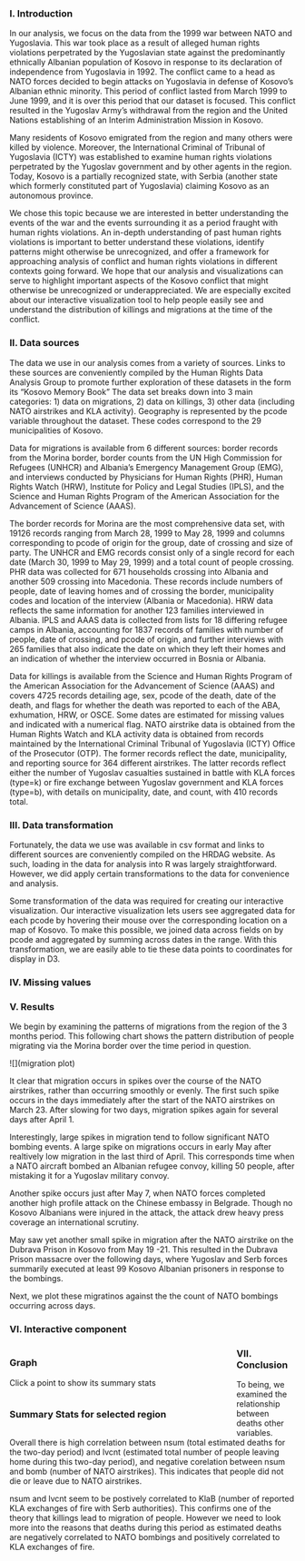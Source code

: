 ### I. Introduction

In our analysis, we focus on the data from the 1999 war between NATO and Yugoslavia.  This war took place as a result of alleged human rights violations perpetrated by the Yugoslavian state against the predominantly ethnically Albanian population of Kosovo in response to its declaration of independence from Yugoslavia in 1992.  The conflict came to a head as NATO forces decided to begin attacks on Yugoslavia in defense of Kosovo’s Albanian ethnic minority.  This period of conflict lasted from March 1999 to June 1999, and it is over this period that our dataset is focused.  This conflict resulted in the Yugoslav Army’s withdrawal from the region and the United Nations establishing of an Interim Administration Mission in Kosovo.  

Many residents of Kosovo emigrated from the region and many others were killed by violence.  Moreover, the International Criminal of Tribunal of Yugoslavia (ICTY) was established to examine human rights violations perpetrated by the Yugoslav government and by other agents in the region.  Today, Kosovo is a partially recognized state, with Serbia (another state which formerly constituted part of Yugoslavia) claiming Kosovo as an autonomous province.  

We chose this topic because we are interested in better understanding the events of the war and the events surrounding it as a period fraught with human rights violations.  An in-depth understanding of past human rights violations is important to better understand these violations, identify patterns might otherwise be unrecognized, and offer a framework for approaching analysis of conflict and human rights violations in different contexts going forward.  We hope that our analysis and visualizations can serve to highlight important aspects of the Kosovo conflict that might otherwise be unrecognized or underappreciated.  We are especially excited about our interactive visualization tool to help people easily see and understand the distribution of killings and migrations at the time of the conflict.  

### II. Data sources

The data we use in our analysis comes from a variety of sources.  Links to these sources are conveniently compiled by the Human Rights Data Analysis Group to promote further exploration of these datasets in the form its “Kosovo Memory Book”
The data set breaks down into 3 main categories:  1) data on migrations, 2) data on killings, 3) other data (including NATO airstrikes and KLA activity).  Geography is represented by the pcode variable throughout the dataset.  These codes correspond to the 29 municipalities of Kosovo.  

Data for migrations is available from 6 different sources:  border records from the Morina border, border counts from the UN High Commission for Refugees (UNHCR) and Albania’s Emergency Management Group (EMG), and interviews conducted by Physicians for Human Rights (PHR), Human Rights Watch (HRW), Institute for Policy and Legal Studies (IPLS), and the Science and Human Rights Program of the American Association for the Advancement of Science (AAAS).  

The border records for Morina are the most comprehensive data set, with 19126 records ranging from March 28, 1999 to May 28, 1999 and columns corresponding to pcode of origin for the group, date of crossing and size of party.  The UNHCR and EMG records consist only of a single record for each date (March 30, 1999 to May 29, 1999) and a total count of people crossing.  PHR data was collected for 671 households crossing into Albania and another 509 crossing into Macedonia.  These records include numbers of people, date of leaving homes and of crossing the border, municipality codes and location of the interview (Albania or Macedonia).  HRW data reflects the same information for another 123 families interviewed in Albania.  IPLS and AAAS data is collected from lists for 18 differing refugee camps in Albania, accounting for 1837 records of families with number of people, date of crossing, and pcode of origin, and further interviews with 265 families that also indicate the date on which they left their homes and an indication of whether the interview occurred in Bosnia or Albania.  

Data for killings is available from the Science and Human Rights Program of the American Association for the Advancement of Science (AAAS) and covers 4725 records detailing age, sex, pcode of the death, date of the death, and flags for whether the death was reported to each of the ABA, exhumation, HRW, or OSCE.  Some dates are estimated for missing values and indicated with a numerical flag.  NATO airstrike data is obtained from the Human Rights Watch and KLA activity data is obtained from records maintained by the International Criminal Tribunal of Yugoslavia (ICTY) Office of the Prosecutor (OTP).  The former records reflect the date, municipality, and reporting source for 364 different airstrikes.  The latter records reflect either the number of Yugoslav casualties sustained in battle with KLA forces (type=k) or fire exchange between Yugoslav government and KLA forces (type=b), with details on municipality, date, and count, with 410 records total.  

### III. Data transformation

Fortunately, the data we use was available in csv format and links to different sources are conveniently compiled on the HRDAG website.  As such, loading in the data for analysis into R was largely straightforward.  However, we did apply certain transformations to the data for convenience and analysis. 

Some transformation of the data was required for creating our interactive visualization.  Our interactive visualization lets users see aggregated data for each pcode by hovering their mouse over the corresponding location on a map of Kosovo.  To make this possible, we joined data across fields on by pcode and aggregated by summing across dates in the range.  With this transformation, we are easily able to tie these data points to coordinates for display in D3.  


### IV. Missing values



### V. Results

We begin by examining the patterns of migrations from the region of the 3 months period.  This following chart shows the pattern distribution of people migrating via the Morina border over the time period in question.  

![](migration plot)

It clear that migration occurs in spikes over the course of the NATO airstrikes, rather than occurring smoothly or evenly.  The first such spike occurs in the days immediately after the start of the NATO airstrikes on March 23.  After slowing for two days, migration spikes again for several days after April 1.

Interestingly, large spikes in migration tend to follow significant NATO bombing events.  A large spike on migrations occurs in early May after realtively low migration in the last third of April.  This corresponds time when a NATO aircraft bombed an Albanian refugee convoy, killing 50 people, after mistaking it for a Yugoslav military convoy.  

Another spike occurs just after May 7, when NATO forces completed another high profile attack on the Chinese embassy in Belgrade.  Though no Kosovo Albanians were injured in the attack, the attack drew heavy press coverage an international scrutiny.  

May saw yet another small spike in migration after the NATO airstrike on the Dubrava Prison in Kosovo from May 19 -21.  This resulted in the Dubrava Prison massacre over the following days, where Yugoslav and Serb forces summarily executed at least 99 Kosovo Albanian prisoners in response to the bombings.  

Next, we plot these migratinos against the the count of NATO bombings occurring across days. 

### VI. Interactive component


<div id="chart" style="width: 400px; float: left;">
  <h3>Graph</h3>
  <p>Click a point to show its summary stats</p>
</div>

<div id="summary" style="width: 400px; float: left;">
  <h3>Summary Stats for selected region</h3>
</div>

<script src="https://d3js.org/d3.v5.js"></script>

<script>
  //TODO

  //Title
  //Axis Labels x2
  //Make circle radii in proportion to num_migrations

  CSV_SOURCE = "https://gist.githubusercontent.com/Mrugankakarte/1d9f50e183489279bfedfb5651a1676d/raw/26a67fe5f9d7e46fe31a29dde716613c0792c7a2/summary.csv"
  OPACITY_LEVEL = 0.7;
  DOTRADIUS = 4.5;

  d3.select("#chart").append("form").attr("id", "selection");
  
  d3.select("form").append("input")
    .attr("type", "radio")
    .attr("id", "terrainradio")
    .attr("name", "mode");

  d3.select("form").append("label")
    .attr("for", "terrainradio")
    .text(" Terrain Rendering ");

  d3.select("form").append("input")
    .attr("type", "radio")
    .attr("id", "watercolorradio")
    .attr("name", "mode");

  d3.select("form").append("label")
    .attr("for", "watercolorradio")
    .text(" Watercolor rendering ");

  var bottomLat = 41.810;
  var topLat = 43.285;
  var leftLong = 19.995;
  var rightLong = 21.797;

  var w = 450;
  var h = 450;

  //I adjusted these carefully to make sure the axes 'snug-ly' wrap around the map image
  var margin = {top: 41, right: 59, bottom: 41, left: 59};
  var innerWidth = w - margin.left - margin.right;
  var innerHeight = h - margin.top - margin.bottom;

  d3.select("#chart").attr("style", `width: ${w}px; float: left;`)

  //Create SVG
  var svg = d3.select("#chart")
    .append("svg")
      .attr("width", w)
      .attr("height", h);

  var terrainimage = svg
    .append("image")
      .attr("id", "terrainimage")
      .attr("width", innerWidth)
      .attr("xlink:href", "/files/terrain.jpeg")
      .attr("height", innerHeight)
      .attr("x", margin.left)
      .attr("y", margin.top);

  var watercolorimage = svg
    .append("image")
      .attr("id", "watercolorimage")
      .attr("width", innerWidth)
      .attr("xlink:href", "/files/watercolor.jpeg")
      .attr("height", innerHeight)
      .attr("x", margin.left)
      .attr("y", margin.top);

  d3.select("#terrainradio").on("click", function(){
    d3.select("#terrainimage").attr("opacity", OPACITY_LEVEL);
    d3.select("#watercolorimage").attr("opacity", 0);
  })

  d3.select("#watercolorradio").on("click", function(){
    d3.select("#terrainimage").attr("opacity", 0);
    d3.select("#watercolorimage").attr("opacity", OPACITY_LEVEL);
  })

  var xScale = d3.scaleLinear()
    .domain([leftLong, rightLong])
    .range([0, innerWidth]);

  var yScale = d3.scaleLinear()
    .domain([bottomLat, topLat])
    .range([innerHeight, 0]); //Inverting it since y starts at top

  var xAxis = d3.axisBottom(xScale);
  var yAxis = d3.axisLeft(yScale);

  svg.append("g")
   .attr("class", "yAxis")
   .attr("transform", `translate(${margin.left},${margin.top})`)
   .call(yAxis);

  svg.append("g")
   .attr("class", "xAxis")
   .attr("transform", `translate(${margin.left},${h-margin.bottom})`)
   .call(xAxis);

  seconddiv = d3.select("#summary");
  seconddiv.append("p").text("Municipality ID: ")
    .attr("id", "mcode")
  seconddiv.append("p").text("Total Migrations: ")
    .attr("id", "migrations");
  seconddiv.append("p").text("Total Killings: ")
    .attr("id", "killings");
  seconddiv.append("p").text("NATO Airstrikes: ")
    .attr("id", "nato");
  seconddiv.append("p").text("Reports of KLA causalties: ")
    .attr("id", "kla");

  function updateStats(id, summary){
    d3.select("#mcode").text("Municipality ID: " + id);
    d3.select("#migrations").text("Total Migrations: " + summary.migrations);
    d3.select("#killings").text("Total Killings: " + summary.killings);
    d3.select("#nato").text("NATO Airstrikes: " + summary.nato_airstrikes);
    d3.select("#kla").text("Reports of KLA causalties: " + summary.kla);
  }

  //DATA
  d3.csv(CSV_SOURCE, function(d) {
    return {
      mcode : d["mcode"],
      killings : +d["total_killings"],
      migrations : +d["total_migrations"],
      nato_airstrikes : +d["nato_airstrikes"],
      kla : +d["num_kla_events"],
      lat : +d["mean_latitude"],
      long : +d["mean_longitude"]
    };
  }).then(function(data){
    var summary = {};
    for (i = 0; i < data.length; i++){
      //Add points for each data
      row = data[i];
      if (!isNaN(row.long) && !isNaN(row.lat)){
        d3.select("svg").append("circle")
          .attr("cx", xScale(row.long))
          .attr("cy", yScale(row.lat))
          .attr("r", DOTRADIUS)
          .attr("id", row.mcode);
        summary[row.mcode] = {
          killings: row.killings,
          migrations : row.migrations,
          nato_airstrikes : row.nato_airstrikes,
          kla : row.kla
        };
      }
    }
    //Add event listeners
    d3.selectAll("circle").on("click", function(){
      d3.selectAll("circle").attr("fill","black");
      d3.selectAll("circle").attr("r",DOTRADIUS);
      var circle = d3.select(this);
      circle.attr("fill", "#BF3EFF");
      oldR = circle.attr("r");
      circle.transition().duration(350).attr("r", oldR*1.75);
      var id = circle.attr("id");
      updateStats(id, summary[id]);
    })
  }).catch(function(error){
    console.log("ERROR");
    console.log(error);
  });

  document.getElementById("terrainradio").click();

</script>




### VII.  Conclusion

To being, we examined the relationship between deaths other variables.  Overall there is high correlation between nsum (total estimated deaths for the two-day period) and lvcnt (estimated total number of people leaving home during this two-day period), and negative corelation between nsum and bomb (number of NATO airstrikes). This indicates that people did not die or leave due to NATO airstrikes.  

nsum and lvcnt seem to be postively correlated to KlaB (number of reported KLA exchanges of fire with Serb authorities).  This confirms one of the theory that killings lead to migration of people. However we need to look more into the reasons that deaths during this period as estimated deaths are negatively correlated to NATO bombings and positively correlated to KLA exchanges of fire.



